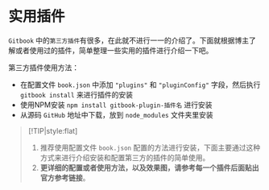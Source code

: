 # 实用插件

`Gitbook` 中的`第三方插件`有很多，在此就不进行一一的介绍了。下面就根据博主了解或者使用过的插件，简单整理一些实用的插件进行介绍一下吧。

第三方插件使用方法：

- 在配置文件 `book.json` 中添加 `"plugins"` 和 `"pluginConfig"` 字段，然后执行 `gitbook install` 来进行插件的安装
- 使用NPM安装 `npm install gitbook-plugin-插件名` 进行安装
- 从源码 `GitHub` 地址中下载，放到 `node_modules` 文件夹里安装

> [!TIP|style:flat]
>
> 1. 推荐使用配置文件 `book.json` 配置的方法进行安装，下面主要通过这种方式来进行介绍安装和配置第三方的插件的简单使用。
> 2. **更详细的配置或者使用方法，以及效果图，请参考每一个插件后面贴出官方参考链接**。
